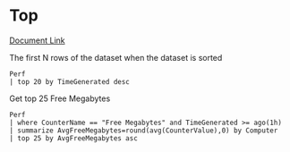 # Top

[Document Link](https://kusto.azurewebsites.net/docs/query/topoperator.html)

The first N rows of the dataset when the dataset is sorted

    Perf  
    | top 20 by TimeGenerated desc

Get top 25 Free Megabytes  

    Perf  
    | where CounterName == "Free Megabytes" and TimeGenerated >= ago(1h)  
    | summarize AvgFreeMegabytes=round(avg(CounterValue),0) by Computer  
    | top 25 by AvgFreeMegabytes asc